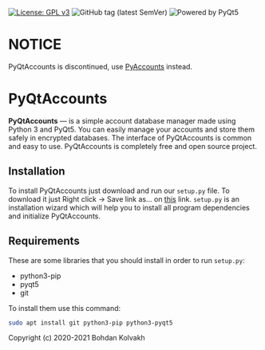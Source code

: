 [![License: GPL v3](https://img.shields.io/badge/License-GPLv3-blue.svg)](https://www.gnu.org/licenses/gpl-3.0)
![GitHub tag (latest SemVer)](https://img.shields.io/github/v/tag/Acmpo6ou/PyQtAccounts)
![Powered by PyQt5](https://img.shields.io/badge/powered%20by-pyqt5-success)

# NOTICE
PyQtAccounts is discontinued, use [PyAccounts](https://github.com/acmpo6ou/PyAccounts) instead.

# PyQtAccounts
**PyQtAccounts** — is a simple account database manager made using Python 3 and PyQt5.
You can easily manage your accounts and store them safely in encrypted databases.
The interface of PyQtAccounts is common and easy to use.
PyQtAccounts is completely free and open source project.

## Installation
To install PyQtAccounts just download and run our `setup.py` file.
To download it just Right click -> Save link as... on <a id="raw-url" href="https://raw.githubusercontent.com/Acmpo6ou/PyQtAccounts/master/setup.py" download>this</a> link.
`setup.py` is an installation wizard which will help you to install all program dependencies and initialize PyQtAccounts.

## Requirements
These are some libraries that you should install in order to run `setup.py`:
* python3-pip
* pyqt5
* git

To install them use this command:
```bash
sudo apt install git python3-pip python3-pyqt5
```

Copyright (c) 2020-2021 Bohdan Kolvakh
